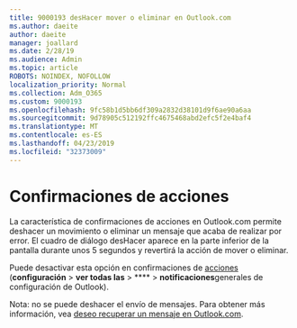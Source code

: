 ```yaml
---
title: 9000193 desHacer mover o eliminar en Outlook.com
ms.author: daeite
author: daeite
manager: joallard
ms.date: 2/28/19
ms.audience: Admin
ms.topic: article
ROBOTS: NOINDEX, NOFOLLOW
localization_priority: Normal
ms.collection: Adm_O365
ms.custom: 9000193
ms.openlocfilehash: 9fc58b1d5bb6df309a2832d38101d9f6ae90a6aa
ms.sourcegitcommit: 9d78905c512192ffc4675468abd2efc5f2e4baf4
ms.translationtype: MT
ms.contentlocale: es-ES
ms.lasthandoff: 04/23/2019
ms.locfileid: "32373009"
---
```

# <a name="action-confirmations"></a>Confirmaciones de acciones

La característica de confirmaciones de acciones en Outlook.com permite deshacer un movimiento o eliminar un mensaje que acaba de realizar por error. El cuadro de diálogo desHacer aparece en la parte inferior de la pantalla durante unos 5 segundos y revertirá la acción de mover o eliminar.

Puede desactivar esta opción en confirmaciones de [acciones](https://outlook.live.com/mail/options/general/notifications) (**configuración** > **ver todas las** > **** > **notificaciones**generales de configuración de Outlook).

Nota: no se puede deshacer el envío de mensajes. Para obtener más información, vea [deseo recuperar un mensaje en Outlook.com](https://support.office.com/article/c069ddde-5282-4085-8f4c-d7b133324f8a).